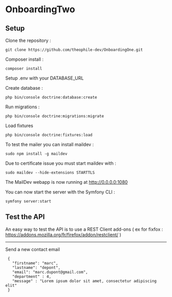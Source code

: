 # OnboardingTwo

## Setup

Clone the repository :
```
git clone https://github.com/theophile-dev/OnboardingOne.git
```
Composer install :
```
composer install
```

Setup .env with your DATABASE_URL 

Create database :
```
php bin/console doctrine:database:create
```

Run migrations :
```
php bin/console doctrine:migrations:migrate
```

Load fixtures
```
php bin/console doctrine:fixtures:load
```

To test the mailer you can install maildev :
```
sudo npm install -g maildev
```

Due to certificate issue you must start maildev with :
```
sudo maildev --hide-extensions STARTTLS
```
The MailDev webapp is now running at http://0.0.0.0:1080

You can now start the server with the Symfony CLI :
```
symfony server:start
```

## Test the API

An easy way to test the API is to use a REST Client add-ons
( ex for fixfox : https://addons.mozilla.org/fr/firefox/addon/restclient/ )

---

Send a new contact email
```
 {
   "firstname": "marc",
   "lastname": "depont",
   "email": "marc.dupont@gmail.com",
   "department" : 4,
   "message" : "Lorem ipsum dolor sit amet, consectetur adipiscing elit"
 }
```




